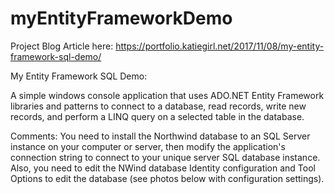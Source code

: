 # myEntityFrameworkDemo

Project Blog Article here: https://portfolio.katiegirl.net/2017/11/08/my-entity-framework-sql-demo/

My Entity Framework SQL Demo: 

A simple windows console application that uses ADO.NET Entity Framework libraries and patterns to connect to a database, read records, write new records, and perform a LINQ query on a selected table in the database. 

Comments: You need to install the Northwind database to an SQL Server instance on your computer or server, then modify the application's connection string to connect to your unique server SQL database instance. Also, you need to edit the NWind database Identity configuration and Tool Options to edit the database (see photos below with configuration settings). 


